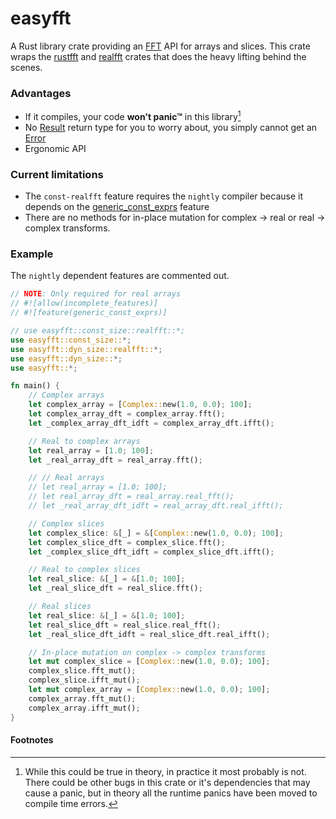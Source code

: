 # easyfft
A Rust library crate providing an [FFT] API for arrays and slices. This crate wraps the
[rustfft] and [realfft] crates that does the heavy lifting behind the scenes.

### Advantages
* If it compiles, your code **won't panic™** in this library[^panic]
* No [Result] return type for you to worry about, you simply cannot get an [Error]
* Ergonomic API

### Current limitations
* The `const-realfft` feature requires the `nightly` compiler because it depends on
  the [generic_const_exprs] feature
* There are no methods for in-place mutation for complex -> real or real ->
  complex transforms.

### Example
The `nightly` dependent features are commented out.
```rust
// NOTE: Only required for real arrays
// #![allow(incomplete_features)]
// #![feature(generic_const_exprs)]

// use easyfft::const_size::realfft::*;
use easyfft::const_size::*;
use easyfft::dyn_size::realfft::*;
use easyfft::dyn_size::*;
use easyfft::*;

fn main() {
    // Complex arrays
    let complex_array = [Complex::new(1.0, 0.0); 100];
    let complex_array_dft = complex_array.fft();
    let _complex_array_dft_idft = complex_array_dft.ifft();

    // Real to complex arrays
    let real_array = [1.0; 100];
    let _real_array_dft = real_array.fft();

    // // Real arrays
    // let real_array = [1.0; 100];
    // let real_array_dft = real_array.real_fft();
    // let _real_array_dft_idft = real_array_dft.real_ifft();

    // Complex slices
    let complex_slice: &[_] = &[Complex::new(1.0, 0.0); 100];
    let complex_slice_dft = complex_slice.fft();
    let _complex_slice_dft_idft = complex_slice_dft.ifft();

    // Real to complex slices
    let real_slice: &[_] = &[1.0; 100];
    let _real_slice_dft = real_slice.fft();

    // Real slices
    let real_slice: &[_] = &[1.0; 100];
    let real_slice_dft = real_slice.real_fft();
    let _real_slice_dft_idft = real_slice_dft.real_ifft();

    // In-place mutation on complex -> complex transforms
    let mut complex_slice = [Complex::new(1.0, 0.0); 100];
    complex_slice.fft_mut();
    complex_slice.ifft_mut();
    let mut complex_array = [Complex::new(1.0, 0.0); 100];
    complex_array.fft_mut();
    complex_array.ifft_mut();
}
```

#### Footnotes
[^panic]: While this could be true in theory, in practice it most probably is not.
There could be other bugs in this crate or it's dependencies that may cause a
panic, but in theory all the runtime panics have been moved to compile time
errors.

[FFT]: https://en.wikipedia.org/wiki/Fast_Fourier_transform
[rustfft]: https://docs.rs/rustfft/latest/rustfft/
[realfft]: https://docs.rs/realfft/latest/realfft/
[arrays]: https://doc.rust-lang.org/std/primitive.array.html
[generic_const_exprs]: https://github.com/rust-lang/rust/issues/76560
[Result]: https://doc.rust-lang.org/std/result/enum.Result.html
[Error]: https://doc.rust-lang.org/std/result/enum.Result.html#variant.Err
[realfft module]: https://docs.rs/easyfft/latest/easyfft/realfft/index.html
